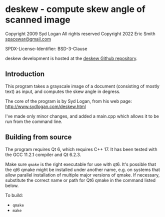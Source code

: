# deskew - compute skew angle of scanned image

Copyright 2009 Syd Logan All rights reserved
Copyright 2022 Eric Smith <spacewar@gmail.com>

SPDX-License-Identifier: BSD-3-Clause

deskew development is hosted at the
[deskew Github repository](https://github.com/brouhaha/deskew/).

## Introduction

This program takes a grayscale image of a document (consisting of mostly
text) as input, and computes the skew angle in degress.

The core of the program is by Syd Logan, from his web page:
http://www.sydlogan.com/deskew.html

I've made only minor changes, and added a main.cpp which allows it to
be run from the command line.

## Building from source

The program requires Qt 6, which requires C++ 17. It has been tested
with the GCC 11.2.1 compiler and Qt 6.2.3.

Make sure `qmake` is the right executable for use with qt6. It's possible
that the qt6 qmake might be installed under another name, e.g. on systems
that allow parallel installation of multiple major versions of qmake. If
necessary, substitute the correct name or path for Qt6 qmake in the command
listed below.

To build:

- `qmake`
- `make`
